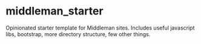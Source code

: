 # middleman_starter
Opinionated starter template for Middleman sites.
Includes useful javascript libs, bootstrap, more directory structure, few other things.
